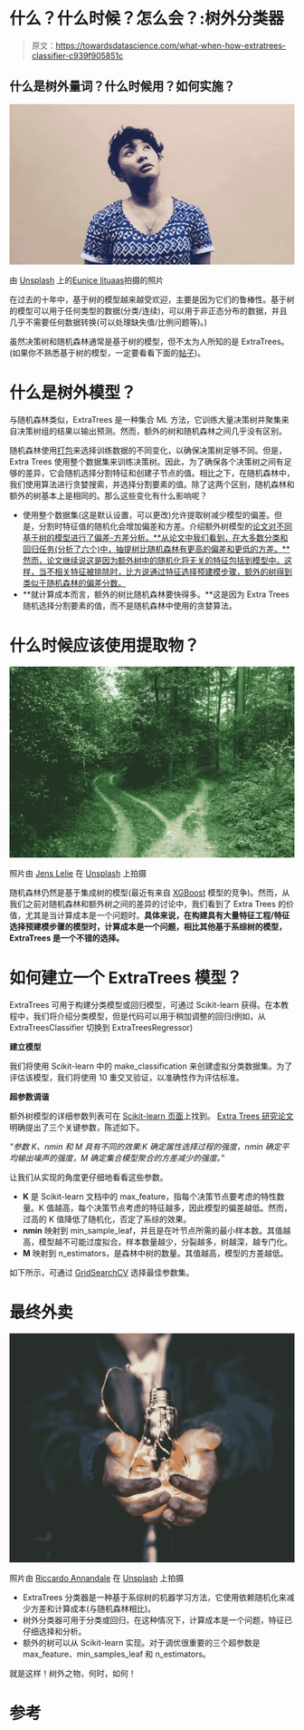 # 什么？什么时候？怎么会？:树外分类器

> 原文：<https://towardsdatascience.com/what-when-how-extratrees-classifier-c939f905851c>

## 什么是树外量词？什么时候用？如何实施？

![](img/18faa17df5b3d4a38ea7763910e6e131.png)

由 [Unsplash](https://unsplash.com/s/photos/questioning?utm_source=unsplash&utm_medium=referral&utm_content=creditCopyText) 上的[Eunice lituaas](https://unsplash.com/@euniveeerse?utm_source=unsplash&utm_medium=referral&utm_content=creditCopyText)拍摄的照片

在过去的十年中，基于树的模型越来越受欢迎，主要是因为它们的鲁棒性。基于树的模型可以用于任何类型的数据(分类/连续)，可以用于非正态分布的数据，并且几乎不需要任何数据转换(可以处理缺失值/比例问题等)。)

虽然决策树和随机森林通常是基于树的模型，但不太为人所知的是 ExtraTrees。(如果你不熟悉基于树的模型，一定要看看下面的[帖子](/understanding-random-forest-58381e0602d2))。

# 什么是树外模型？

与随机森林类似，ExtraTrees 是一种集合 ML 方法，它训练大量决策树并聚集来自决策树组的结果以输出预测。然而，额外的树和随机森林之间几乎没有区别。

随机森林使用[打包](/understanding-random-forest-58381e0602d2)来选择训练数据的不同变化，以确保决策树足够不同。但是，Extra Trees 使用整个数据集来训练决策树。因此，为了确保各个决策树之间有足够的差异，它会随机选择分割特征和创建子节点的值。相比之下，在随机森林中，我们使用算法进行贪婪搜索，并选择分割要素的值。除了这两个区别，随机森林和额外的树基本上是相同的。那么这些变化有什么影响呢？

*   使用整个数据集(这是默认设置，可以更改)允许提取树减少模型的偏差。但是，分割时特征值的随机化会增加偏差和方差。介绍额外树模型的[论文对不同基于树的模型进行了偏差-方差分析。**从论文中我们看到，在大多数分类和回归任务(分析了六个)中，抽提树比随机森林有更高的偏差和更低的方差。**然而，论文继续说这是因为额外树中的随机化将无关的特征包括到模型中。这样，当不相关特征被排除时，比方说通过特征选择预建模步骤，额外的树得到类似于随机森林的偏差分数。](https://orbi.uliege.be/bitstream/2268/9357/1/geurts-mlj-advance.pdf)
*   **就计算成本而言，额外的树比随机森林要快得多。**这是因为 Extra Trees 随机选择分割要素的值，而不是随机森林中使用的贪婪算法。

# 什么时候应该使用提取物？

![](img/45fc505fd01360e44e995f2ae15eb80a.png)

照片由 [Jens Lelie](https://unsplash.com/@madebyjens?utm_source=unsplash&utm_medium=referral&utm_content=creditCopyText) 在 [Unsplash](https://unsplash.com/s/photos/decision?utm_source=unsplash&utm_medium=referral&utm_content=creditCopyText) 上拍摄

随机森林仍然是基于集成树的模型(最近有来自 [XGBoost](https://xgboost.readthedocs.io/en/stable/tutorials/model.html) 模型的竞争)。然而，从我们之前对随机森林和额外树之间的差异的讨论中，我们看到了 Extra Trees 的价值，尤其是当计算成本是一个问题时。**具体来说，在构建具有大量特征工程/特征选择预建模步骤的模型时，计算成本是一个问题，相比其他基于系综树的模型，ExtraTrees 是一个不错的选择。**

# 如何建立一个 ExtraTrees 模型？

ExtraTrees 可用于构建分类模型或回归模型，可通过 Scikit-learn 获得。在本教程中，我们将介绍分类模型，但是代码可以用于稍加调整的回归(例如，从 ExtraTreesClassifier 切换到 ExtraTreesRegressor)

**建立模型**

我们将使用 Scikit-learn 中的 make_classification 来创建虚拟分类数据集。为了评估该模型，我们将使用 10 重交叉验证，以准确性作为评估标准。

**超参数调谐**

额外树模型的详细参数列表可在 [Scikit-learn 页面](https://scikit-learn.org/stable/modules/generated/sklearn.ensemble.ExtraTreesClassifier.html)上找到。 [Extra Trees 研究论文](https://orbi.uliege.be/bitstream/2268/9357/1/geurts-mlj-advance.pdf)明确提出了三个关键参数，陈述如下。

*“参数 K、nmin 和 M 具有不同的效果:K 确定属性选择过程的强度，nmin 确定平均输出噪声的强度，M 确定集合模型聚合的方差减少的强度。”*

让我们从实现的角度更仔细地看看这些参数。

*   **K** 是 Scikit-learn 文档中的 max_feature，指每个决策节点要考虑的特性数量。K 值越高，每个决策节点考虑的特征越多，因此模型的偏差越低。然而，过高的 K 值降低了随机化，否定了系综的效果。
*   **nmin** 映射到 min_sample_leaf，并且是在叶节点所需的最小样本数。其值越高，模型越不可能过度拟合。样本数量越少，分裂越多，树越深，越专门化。
*   **M** 映射到 n_estimators，是森林中树的数量。其值越高，模型的方差越低。

如下所示，可通过 [GridSearchCV](https://scikit-learn.org/stable/modules/generated/sklearn.model_selection.GridSearchCV.html) 选择最佳参数集。

# 最终外卖

![](img/0404d12dfa4fe695274b9ce9ab0f45b3.png)

照片由 [Riccardo Annandale](https://unsplash.com/@pavement_special?utm_source=unsplash&utm_medium=referral&utm_content=creditCopyText) 在 [Unsplash](https://unsplash.com/s/photos/result?utm_source=unsplash&utm_medium=referral&utm_content=creditCopyText) 上拍摄

*   ExtraTrees 分类器是一种基于系综树的机器学习方法，它使用依赖随机化来减少方差和计算成本(与随机森林相比)。
*   树外分类器可用于分类或回归，在这种情况下，计算成本是一个问题，特征已仔细选择和分析。
*   额外的树可以从 Scikit-learn 实现。对于调优很重要的三个超参数是 max_feature、min_samples_leaf 和 n_estimators。

就是这样！树外之物，何时，如何！

# 参考

  [](https://machinelearningmastery.com/extra-trees-ensemble-with-python/)  [](https://stats.stackexchange.com/questions/175523/difference-between-random-forest-and-extremely-randomized-trees) 